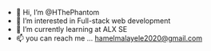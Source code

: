 - 👋 Hi, I’m @HThePhantom
- 👀 I’m interested in Full-stack web development
- 🌱 I’m currently learning at ALX SE
- 📫 you can reach me ... hamelmalayele2020@gmail.com

<!---
HThePhantom/HThePhantom is a ✨ special ✨ repository because its `README.md` (this file) appears on your GitHub profile.
You can click the Preview link to take a look at your changes.
--->
